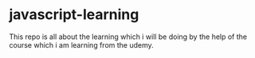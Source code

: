# javascript-learning
 This repo is all about the learning which i will be doing by the help of the course which i am learning from the udemy.
